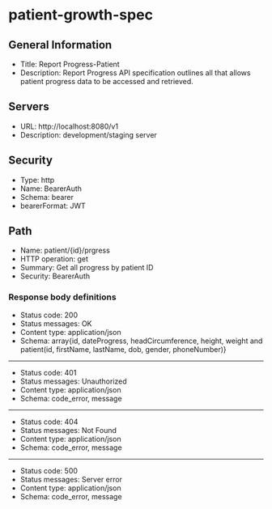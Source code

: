 # patient-growth-spec

## General Information

- Title: Report Progress-Patient
- Description: Report Progress API specification outlines all that allows
  patient progress data to be accessed and retrieved.

## Servers

- URL: http://localhost:8080/v1
- Description: development/staging server

## Security

- Type: http
- Name: BearerAuth
- Schema: bearer
- bearerFormat: JWT

<!-- Define Paths -->

<!-- Start Retrieve all -->

## Path

- Name: patient/{id}/prgress
- HTTP operation: get
- Summary: Get all progress by patient ID
- Security: BearerAuth

### Response body definitions

- Status code: 200
- Status messages: OK
- Content type: application/json
- Schema: array{id, dateProgress, headCircumference, height, weight and
  patient(id, firstName, lastName, dob, gender, phoneNumber)}

<!-- note on schema: note that one of the parameters, 'progress' is
  parametrized. // this gives us link to individual progress account -->

---

- Status code: 401
- Status messages: Unauthorized
- Content type: application/json
- Schema: code_error, message

---

- Status code: 404
- Status messages: Not Found
- Content type: application/json
- Schema: code_error, message

---

- Status code: 500
- Status messages: Server error
- Content type: application/json
- Schema: code_error, message
  <!-- End Retrieve All progress by patient ID -->
  